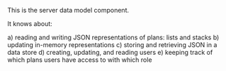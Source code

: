 This is the server data model component.

It knows about:

 a) reading and writing JSON representations of plans: lists and stacks
 b) updating in-memory representations
 c) storing and retrieving JSON in a data store
 d) creating, updating, and reading users
 e) keeping track of which plans users have access to with which role


